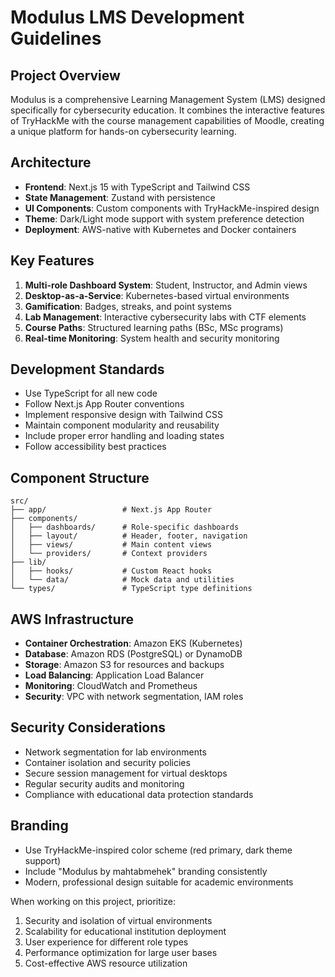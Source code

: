 <!-- Use this file to provide workspace-specific custom instructions to Copilot. For more details, visit https://code.visualstudio.com/docs/copilot/copilot-customization#_use-a-githubcopilotinstructionsmd-file -->

# Modulus LMS Development Guidelines

## Project Overview
Modulus is a comprehensive Learning Management System (LMS) designed specifically for cybersecurity education. It combines the interactive features of TryHackMe with the course management capabilities of Moodle, creating a unique platform for hands-on cybersecurity learning.

## Architecture
- **Frontend**: Next.js 15 with TypeScript and Tailwind CSS
- **State Management**: Zustand with persistence
- **UI Components**: Custom components with TryHackMe-inspired design
- **Theme**: Dark/Light mode support with system preference detection
- **Deployment**: AWS-native with Kubernetes and Docker containers

## Key Features
1. **Multi-role Dashboard System**: Student, Instructor, and Admin views
2. **Desktop-as-a-Service**: Kubernetes-based virtual environments
3. **Gamification**: Badges, streaks, and point systems
4. **Lab Management**: Interactive cybersecurity labs with CTF elements
5. **Course Paths**: Structured learning paths (BSc, MSc programs)
6. **Real-time Monitoring**: System health and security monitoring

## Development Standards
- Use TypeScript for all new code
- Follow Next.js App Router conventions
- Implement responsive design with Tailwind CSS
- Maintain component modularity and reusability
- Include proper error handling and loading states
- Follow accessibility best practices

## Component Structure
```
src/
├── app/                 # Next.js App Router
├── components/
│   ├── dashboards/      # Role-specific dashboards
│   ├── layout/          # Header, footer, navigation
│   ├── views/           # Main content views
│   └── providers/       # Context providers
├── lib/
│   ├── hooks/           # Custom React hooks
│   └── data/            # Mock data and utilities
└── types/               # TypeScript type definitions
```

## AWS Infrastructure
- **Container Orchestration**: Amazon EKS (Kubernetes)
- **Database**: Amazon RDS (PostgreSQL) or DynamoDB
- **Storage**: Amazon S3 for resources and backups
- **Load Balancing**: Application Load Balancer
- **Monitoring**: CloudWatch and Prometheus
- **Security**: VPC with network segmentation, IAM roles

## Security Considerations
- Network segmentation for lab environments
- Container isolation and security policies
- Secure session management for virtual desktops
- Regular security audits and monitoring
- Compliance with educational data protection standards

## Branding
- Use TryHackMe-inspired color scheme (red primary, dark theme support)
- Include "Modulus by mahtabmehek" branding consistently
- Modern, professional design suitable for academic environments

When working on this project, prioritize:
1. Security and isolation of virtual environments
2. Scalability for educational institution deployment
3. User experience for different role types
4. Performance optimization for large user bases
5. Cost-effective AWS resource utilization
